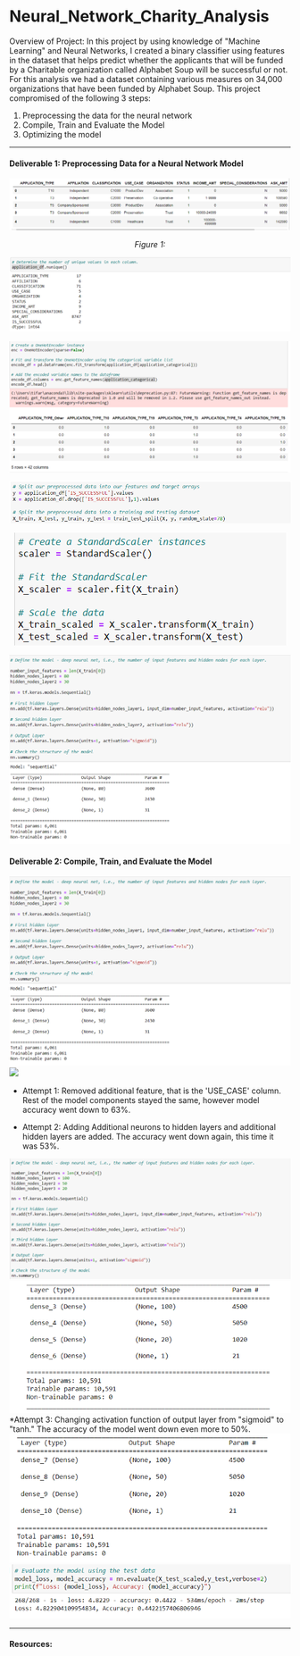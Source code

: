 # Neural_Network_Charity_Analysis

Overview of Project:
In this project by using knowledge of "Machine Learning" and Neural Networks, I created a binary classifier using features in the dataset that helps predict whether the applicants that will be funded by a Charitable organization called Alphabet Soup will be successful or not. For this analysis we had a dataset containing various measures on 34,000 organizations that have been funded by Alphabet Soup. This project compromised of the following 3 steps:

1. Preprocessing the data for the neural network
2. Compile, Train and Evaluate the Model
3. Optimizing the model
---

#### Deliverable 1: Preprocessing Data for a Neural Network Model

<p align="center">  
 <img src="https://github.com/Tifarahani/Neural_Network_Charity_Analysis/blob/main/Resources/Img/Drop_Ein%2CName.1.1.png" title="hover text">
</p>
<p align="center">  
<i>Figure 1: </i>
</p>

<p align="center">  
 <img src="https://github.com/Tifarahani/Neural_Network_Charity_Analysis/blob/main/Resources/Img/Unique_1.2.png" " title="hover text">
</p>

<p align="center">  
<img src= "https://github.com/Tifarahani/Neural_Network_Charity_Analysis/blob/main/Resources/Img/Hot_encoder_1.3.png" "title="hover text">
</p>
       
<p align="center">  
<img src= "https://github.com/Tifarahani/Neural_Network_Charity_Analysis/blob/main/Resources/Img/Split_1.4.png"  title="hover text">
</p>
                 
      
<p align="center">  
<img src= "https://github.com/Tifarahani/Neural_Network_Charity_Analysis/blob/main/Resources/Img/Fit_Scale_1.5.png"  title="hover text">
</p>
                 
<p align="center">  
 <img src="https://github.com/Tifarahani/Neural_Network_Charity_Analysis/blob/main/Resources/Img/Define_Layers_2.1.png"  title="hover text">
</p>

#### Deliverable 2: Compile, Train, and Evaluate the Model

<img src="https://github.com/Tifarahani/Neural_Network_Charity_Analysis/blob/main/Resources/Img/Define_Layers_2.1.png" title="hover text">
<img src="https://github.com/Tifarahani/Neural_Network_Charity_Analysis/blob/main/Resources/Img/Compile_2.2.png title="hover text">

* Attempt 1: Removed additional feature, that is the 'USE_CASE' column. Rest of the model components stayed the same, however model accuracy went down to 63%.
                                                                                                                                 
* Attempt 2: Adding Additional neurons to hidden layers and additional hidden layers are added. The accuracy went down again, this time it was 53%.    
                                                                                                                                                               
<img src="https://github.com/Tifarahani/Neural_Network_Charity_Analysis/blob/main/Resources/Img/Attempt%202.png">                                              
<img src="https://github.com/Tifarahani/Neural_Network_Charity_Analysis/blob/main/Resources/Img/Attempt%202.2.png ">                                                                                                                               
 *Attempt 3: Changing activation function of output layer from "sigmoid" to "tanh." The accuracy of the model went down even more to 50%.
                                                                                   
  <img src="https://github.com/Tifarahani/Neural_Network_Charity_Analysis/blob/main/Resources/Img/Attampt%203.2.png">                                                                             
 <img src="https://github.com/Tifarahani/Neural_Network_Charity_Analysis/blob/main/Resources/Img/Attampt%203.3.evaluate.png">
 
---
#### Resources:
